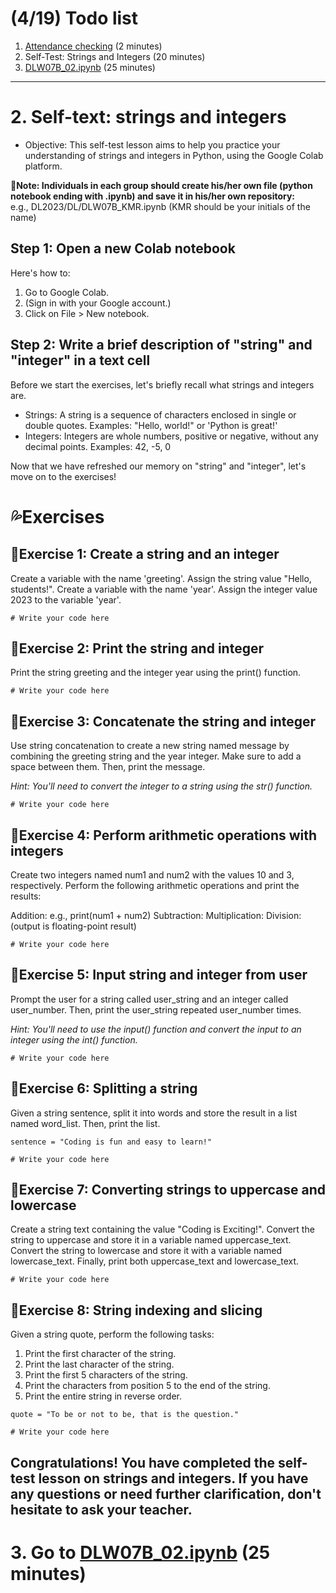 # (4/19) Todo list

1. [Attendance checking](https://docs.google.com/forms/d/e/1FAIpQLSdRWMlvSV5OmM_4vMIs5tt55uo9ZCCav-ZDcDO838zmgNR9QA/viewform) (2 minutes)
2. Self-Test: Strings and Integers (20 minutes)
3. [DLW07B_02.ipynb](https://github.com/MK316/Spring2023/blob/main/DL/DLW07_PBL02.ipynb) (25 minutes)

---
# 2. Self-text: strings and integers

+ Objective: This self-test lesson aims to help you practice your understanding of strings and integers in Python, using the Google Colab platform.

**📌Note: Individuals in each group should create his/her own file (python notebook ending with .ipynb) and save it in his/her own repository:**  
e.g., DL2023/DL/DLW07B_KMR.ipynb (KMR should be your initials of the name)


## Step 1: Open a new Colab notebook

Here's how to:  
1. Go to Google Colab.
2. (Sign in with your Google account.)
3. Click on File > New notebook.

## Step 2: Write a brief description of "string" and "integer" in a text cell

Before we start the exercises, let's briefly recall what strings and integers are.

+ Strings: A string is a sequence of characters enclosed in single or double quotes. Examples: "Hello, world!" or 'Python is great!'
+ Integers: Integers are whole numbers, positive or negative, without any decimal points. Examples: 42, -5, 0

Now that we have refreshed our memory on "string" and "integer", let's move on to the exercises!

# 💦Exercises

## 📙Exercise 1: Create a string and an integer

Create a variable with the name 'greeting'. Assign the string value "Hello, students!".
Create a variable with the name 'year'. Assign the integer value 2023 to the variable 'year'.

```
# Write your code here
```
## 📙Exercise 2: Print the string and integer
Print the string greeting and the integer year using the print() function.

```
# Write your code here
```
## 📙Exercise 3: Concatenate the string and integer
Use string concatenation to create a new string named message by combining the greeting string and the year integer. Make sure to add a space between them. Then, print the message.

_Hint: You'll need to convert the integer to a string using the str() function._

```
# Write your code here
```
## 📙Exercise 4: Perform arithmetic operations with integers

Create two integers named num1 and num2 with the values 10 and 3, respectively. Perform the following arithmetic operations and print the results:

Addition: e.g., print(num1 + num2)
Subtraction:
Multiplication: 
Division: (output is floating-point result)

```
# Write your code here
```
## 📙Exercise 5: Input string and integer from user
Prompt the user for a string called user_string and an integer called user_number. Then, print the user_string repeated user_number times.

_Hint: You'll need to use the input() function and convert the input to an integer using the int() function._
```
# Write your code here
```

## 📙Exercise 6: Splitting a string
Given a string sentence, split it into words and store the result in a list named word_list. Then, print the list.
```
sentence = "Coding is fun and easy to learn!"

# Write your code here
```
## 📙Exercise 7: Converting strings to uppercase and lowercase
Create a string text containing the value "Coding is Exciting!". Convert the string to uppercase and store it in a variable named uppercase_text. Convert the string to lowercase and store it with a variable named lowercase_text. Finally, print both uppercase_text and lowercase_text.

```
# Write your code here
```
## 📙Exercise 8:  String indexing and slicing
Given a string quote, perform the following tasks:

1. Print the first character of the string.
2. Print the last character of the string.
3. Print the first 5 characters of the string.
4. Print the characters from position 5 to the end of the string.
5. Print the entire string in reverse order.

```
quote = "To be or not to be, that is the question."

# Write your code here
```
Congratulations! You have completed the self-test lesson on strings and integers. If you have any questions or need further clarification, don't hesitate to ask your teacher.
---
# 3. Go to [DLW07B_02.ipynb](https://github.com/MK316/Spring2023/blob/main/DL/DLW07_PBL02.ipynb) (25 minutes)
